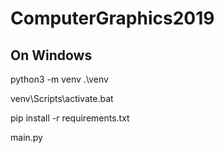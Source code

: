 # ComputerGraphics2019

## On Windows

python3 -m venv .\venv

venv\Scripts\activate.bat

pip install -r requirements.txt 

main.py
